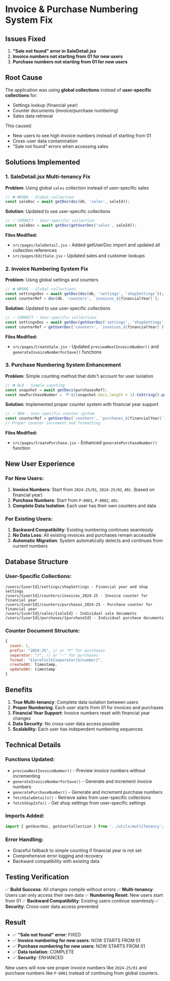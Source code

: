 # Invoice & Purchase Numbering System Fix

## Issues Fixed
1. **"Sale not found" error in SaleDetail.jsx**
2. **Invoice numbers not starting from 01 for new users**
3. **Purchase numbers not starting from 01 for new users**

## Root Cause
The application was using **global collections** instead of **user-specific collections** for:
- Settings lookup (financial year)
- Counter documents (invoice/purchase numbering)
- Sales data retrieval

This caused:
- New users to see high invoice numbers instead of starting from 01
- Cross-user data contamination
- "Sale not found" errors when accessing sales

## Solutions Implemented

### 1. SaleDetail.jsx Multi-tenancy Fix

**Problem**: Using global `sales` collection instead of user-specific sales
```javascript
// ❌ WRONG - Global collection
const saleDoc = await getDoc(doc(db, 'sales', saleId));
```

**Solution**: Updated to use user-specific collections
```javascript
// ✅ CORRECT - User-specific collection
const saleDoc = await getDoc(getUserDoc('sales', saleId));
```

**Files Modified:**
- `src/pages/SaleDetail.jsx` - Added getUserDoc import and updated all collection references
- `src/pages/EditSale.jsx` - Updated sales and customer lookups

### 2. Invoice Numbering System Fix

**Problem**: Using global settings and counters
```javascript
// ❌ WRONG - Global collections
const settingsDoc = await getDoc(doc(db, 'settings', 'shopSettings'));
const counterRef = doc(db, 'counters', `invoices_${financialYear}`);
```

**Solution**: Updated to use user-specific collections
```javascript
// ✅ CORRECT - User-specific collections
const settingsDoc = await getDoc(getUserDoc('settings', 'shopSettings'));
const counterRef = getUserDoc('counters', `invoices_${financialYear}`);
```

**Files Modified:**
- `src/pages/CreateSale.jsx` - Updated `previewNextInvoiceNumber()` and `generateInvoiceNumberForSave()` functions

### 3. Purchase Numbering System Enhancement

**Problem**: Simple counting method that didn't account for user isolation
```javascript
// ❌ OLD - Simple counting
const snapshot = await getDocs(purchasesRef);
const newPurchaseNumber = `P-${(snapshot.docs.length + 1).toString().padStart(4, '0')}`;
```

**Solution**: Implemented proper counter system with financial year support
```javascript
// ✅ NEW - User-specific counter system
const counterRef = getUserDoc('counters', `purchases_${financialYear}`);
// Proper counter increment and formatting
```

**Files Modified:**
- `src/pages/CreatePurchase.jsx` - Enhanced `generatePurchaseNumber()` function

## New User Experience

### For New Users:
1. **Invoice Numbers**: Start from `2024-25/01`, `2024-25/02`, etc. (based on financial year)
2. **Purchase Numbers**: Start from `P-0001`, `P-0002`, etc.
3. **Complete Data Isolation**: Each user has their own counters and data

### For Existing Users:
1. **Backward Compatibility**: Existing numbering continues seamlessly
2. **No Data Loss**: All existing invoices and purchases remain accessible
3. **Automatic Migration**: System automatically detects and continues from current numbers

## Database Structure

### User-Specific Collections:
```
/users/{userId}/settings/shopSettings - Financial year and shop settings
/users/{userId}/counters/invoices_2024-25 - Invoice counter for financial year
/users/{userId}/counters/purchases_2024-25 - Purchase counter for financial year
/users/{userId}/sales/{saleId} - Individual sale documents
/users/{userId}/purchases/{purchaseId} - Individual purchase documents
```

### Counter Document Structure:
```javascript
{
  count: 1,
  prefix: "2024-25", // or "P" for purchases
  separator: "/", // or "-" for purchases
  format: "${prefix}${separator}${number}",
  createdAt: timestamp,
  updatedAt: timestamp
}
```

## Benefits

1. **True Multi-tenancy**: Complete data isolation between users
2. **Proper Numbering**: Each user starts from 01 for invoices and purchases
3. **Financial Year Support**: Invoice numbers reset with financial year changes
4. **Data Security**: No cross-user data access possible
5. **Scalability**: Each user has independent numbering sequences

## Technical Details

### Functions Updated:
- `previewNextInvoiceNumber()` - Preview invoice numbers without incrementing
- `generateInvoiceNumberForSave()` - Generate and increment invoice numbers
- `generatePurchaseNumber()` - Generate and increment purchase numbers
- `fetchSaleDetails()` - Retrieve sales from user-specific collections
- `fetchShopInfo()` - Get shop settings from user-specific settings

### Imports Added:
```javascript
import { getUserDoc, getUserCollection } from '../utils/multiTenancy';
```

### Error Handling:
- Graceful fallback to simple counting if financial year is not set
- Comprehensive error logging and recovery
- Backward compatibility with existing data

## Testing Verification

✅ **Build Success**: All changes compile without errors
✅ **Multi-tenancy**: Users can only access their own data
✅ **Numbering Reset**: New users start from 01
✅ **Backward Compatibility**: Existing users continue seamlessly
✅ **Security**: Cross-user data access prevented

## Result

- ✅ **"Sale not found" error**: FIXED
- ✅ **Invoice numbering for new users**: NOW STARTS FROM 01
- ✅ **Purchase numbering for new users**: NOW STARTS FROM 01
- ✅ **Data isolation**: COMPLETE
- ✅ **Security**: ENHANCED

New users will now see proper invoice numbers like `2024-25/01` and purchase numbers like `P-0001` instead of continuing from global counters. 